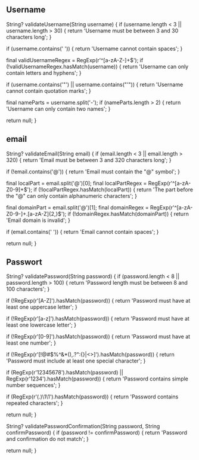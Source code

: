 ## Username

String? validateUsername(String username) {
if (username.length < 3 || username.length > 30) {
return 'Username must be between 3 and 30 characters long';
}

if (username.contains(' ')) {
return 'Username cannot contain spaces';
}

final validUsernameRegex = RegExp(r'^[a-zA-Z-]+$');
if (!validUsernameRegex.hasMatch(username)) {
return 'Username can only contain letters and hyphens';
}

if (username.contains('"') || username.contains("'")) {
return 'Username cannot contain quotation marks';
}

final nameParts = username.split('-');
if (nameParts.length > 2) {
return 'Username can only contain two names';
}

return null;
}

## email

String? validateEmail(String email) {
if (email.length < 3 || email.length > 320) {
return 'Email must be between 3 and 320 characters long';
}

if (!email.contains('@')) {
return 'Email must contain the "@" symbol';
}

final localPart = email.split('@')[0];
final localPartRegex = RegExp(r'^[a-zA-Z0-9]+$');
if (!localPartRegex.hasMatch(localPart)) {
return 'The part before the "@" can only contain alphanumeric characters';
}

final domainPart = email.split('@')[1];
final domainRegex = RegExp(r'^[a-zA-Z0-9-]+\.[a-zA-Z]{2,}$');
if (!domainRegex.hasMatch(domainPart)) {
return 'Email domain is invalid';
}

if (email.contains(' ')) {
return 'Email cannot contain spaces';
}

return null;
}

## Passwort

String? validatePassword(String password) {
if (password.length < 8 || password.length > 100) {
return 'Password length must be between 8 and 100 characters';
}

if (!RegExp(r'[A-Z]').hasMatch(password)) {
return 'Password must have at least one uppercase letter';
}

if (!RegExp(r'[a-z]').hasMatch(password)) {
return 'Password must have at least one lowercase letter';
}

if (!RegExp(r'[0-9]').hasMatch(password)) {
return 'Password must have at least one number';
}

if (!RegExp(r'[!@#$%^&*(),.?":{}|<>]').hasMatch(password)) {
return 'Password must include at least one special character';
}

if (RegExp(r'12345678').hasMatch(password) || RegExp(r'1234').hasMatch(password)) {
return 'Password contains simple number sequences';
}

if (RegExp(r'(.)\1\1').hasMatch(password)) {
return 'Password contains repeated characters';
}

return null;
}

String? validatePasswordConfirmation(String password, String confirmPassword) {
if (password != confirmPassword) {
return 'Password and confirmation do not match';
}

return null;
}
